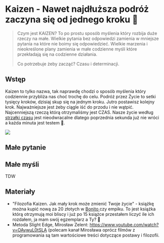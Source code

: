 # Kaizen - Nawet najdłuższa podróż zaczyna się od jednego kroku 🐜

> Czym jest KAIZEN? To po prostu sposób myślenia który rozbija duże rzeczy na małe. Wielkie pytania bez odpowiedzi zamienia w mniejsze pytania na które nie boimy się odpowiedzieć. Wielkie marzenia i nieokreślone plany zamienia w małe codzienne myśli które przekładają się na codzienne działania. 
> 
> Co potrzebuje żeby zacząć? Czasu i determinacji.

## Wstęp

Kaizen to tylko nazwa, tak naprawdę chodzi o sposób myślenia który codziennie przybliża nas choć trochę do celu. Podróż przez Życie to setki tysięcy kroków, dzisiaj skup się na jednym kroku. Jutro postawisz kolejny krok. Najważniejsze jest żeby ciągle iść do przodu i nie wątpić. Najcenniejszą rzeczą którą otrzymaliśmy jest CZAS. Nasze życie według [strzałki czasu](https://pl.wikipedia.org/wiki/Strza%C5%82ka_czasu) jest nieodwracalne dlatego poprzednia sekunda już nie wróci a każda minuta jest testem 💎.

![](media/live/kaizen-zmiana-na-lepsze.jpeg)

## Małe pytanie

## Małe myśli

TDW

## Materiały

* "Filozofia Kaizen. Jak mały krok może zmienić Twoje życie"  - książkę można kupić nową za 20 złotych w [Bonito ](https://bonito.pl/k-1236842-filozofia-kaizen-jak-maly-krok-moze-zmienic-twoje-zycie) czy empiku. To jest książka którą otrzymują moi bliscy i już po 15 książce przestałem liczyć ile ich rozdałem, ja mam swój egzemplarz a Ty? 📓
* Metoda Slight Edge, Mirosław Zelent: https://www.youtube.com/watch?v=OAywuL0tSLA (polecam kanał Mirosława oprócz filmów z programowania są tam wartościowe treści dotyczące postawy i filozofii.


